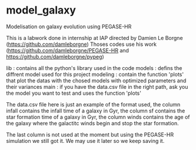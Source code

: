 # model_galaxy
Modelisation on galaxy evolution using PEGASE-HR

This is a labwork done in internship at IAP directed by Damien Le Borgne (https://github.com/damleborgne)
Thoses codes use his work (https://github.com/damleborgne/PEGASE-HR and https://github.com/damleborgne/pypeg)

lib : contains all the python's library used in the code
models : defins the diffrent model used for this project
modeling : contain the function 'plots' that plot the datas with the chosed models with optimized
           parameters and their variances
main : if you have the data.csv file in the right path, ask you the model you want to test
       and uses the function 'plots'
       
The data.csv file here is just an example of the format used,
the column infall contains the infall time of a galaxy in Gyr,
the column sf contains the star formation time of a galaxy in Gyr,
the column winds contains the age of the galaxy where the galactitc winds begin and stop the star formation.

The last column is not used at the moment but using the PEGASE-HR simulation we still got it. We may use it later so we keep saving it.
